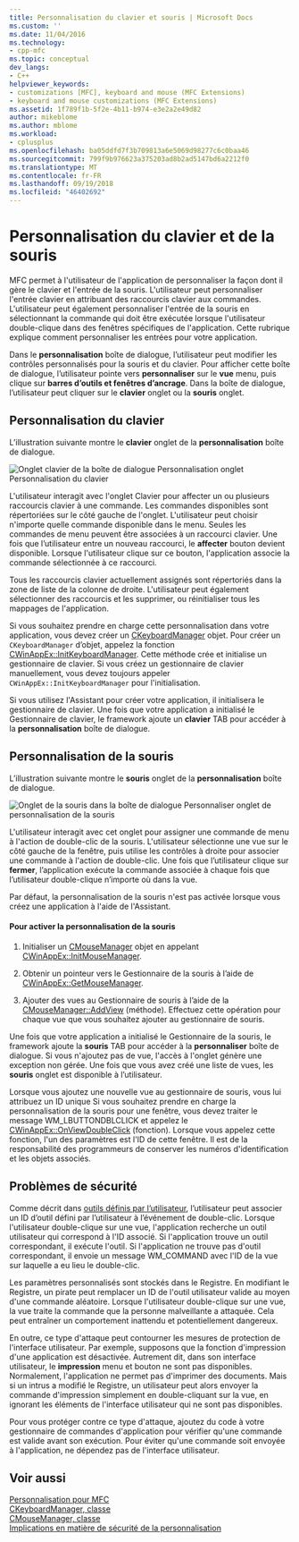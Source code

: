 ```yaml
---
title: Personnalisation du clavier et souris | Microsoft Docs
ms.custom: ''
ms.date: 11/04/2016
ms.technology:
- cpp-mfc
ms.topic: conceptual
dev_langs:
- C++
helpviewer_keywords:
- customizations [MFC], keyboard and mouse (MFC Extensions)
- keyboard and mouse customizations (MFC Extensions)
ms.assetid: 1f789f1b-5f2e-4b11-b974-e3e2a2e49d82
author: mikeblome
ms.author: mblome
ms.workload:
- cplusplus
ms.openlocfilehash: ba05ddfd7f3b709813a6e5069d98277c6c0baa46
ms.sourcegitcommit: 799f9b976623a375203ad8b2ad5147bd6a2212f0
ms.translationtype: MT
ms.contentlocale: fr-FR
ms.lasthandoff: 09/19/2018
ms.locfileid: "46402692"
---
```

# <a name="keyboard-and-mouse-customization"></a>Personnalisation du clavier et de la souris

MFC permet à l'utilisateur de l'application de personnaliser la façon dont il gère le clavier et l'entrée de la souris. L'utilisateur peut personnaliser l'entrée clavier en attribuant des raccourcis clavier aux commandes. L'utilisateur peut également personnaliser l'entrée de la souris en sélectionnant la commande qui doit être exécutée lorsque l'utilisateur double-clique dans des fenêtres spécifiques de l'application. Cette rubrique explique comment personnaliser les entrées pour votre application.

Dans le **personnalisation** boîte de dialogue, l’utilisateur peut modifier les contrôles personnalisés pour la souris et du clavier. Pour afficher cette boîte de dialogue, l’utilisateur pointe vers **personnaliser** sur le **vue** menu, puis clique sur **barres d’outils et fenêtres d’ancrage**. Dans la boîte de dialogue, l’utilisateur peut cliquer sur le **clavier** onglet ou la **souris** onglet.

## <a name="keyboard-customization"></a>Personnalisation du clavier

L’illustration suivante montre le **clavier** onglet de la **personnalisation** boîte de dialogue.

![Onglet clavier de la boîte de dialogue Personnalisation](../mfc/media/mfcnextkeyboardtab.png "mfcnextkeyboardtab") onglet Personnalisation du clavier

L'utilisateur interagit avec l'onglet Clavier pour affecter un ou plusieurs raccourcis clavier à une commande. Les commandes disponibles sont répertoriées sur le côté gauche de l'onglet. L'utilisateur peut choisir n'importe quelle commande disponible dans le menu. Seules les commandes de menu peuvent être associées à un raccourci clavier. Une fois que l’utilisateur entre un nouveau raccourci, le **affecter** bouton devient disponible. Lorsque l'utilisateur clique sur ce bouton, l'application associe la commande sélectionnée à ce raccourci.

Tous les raccourcis clavier actuellement assignés sont répertoriés dans la zone de liste de la colonne de droite. L'utilisateur peut également sélectionner des raccourcis et les supprimer, ou réinitialiser tous les mappages de l'application.

Si vous souhaitez prendre en charge cette personnalisation dans votre application, vous devez créer un [CKeyboardManager](../mfc/reference/ckeyboardmanager-class.md) objet. Pour créer un `CKeyboardManager` d’objet, appelez la fonction [CWinAppEx::InitKeyboardManager](../mfc/reference/cwinappex-class.md#initkeyboardmanager). Cette méthode crée et initialise un gestionnaire de clavier. Si vous créez un gestionnaire de clavier manuellement, vous devez toujours appeler `CWinAppEx::InitKeyboardManager` pour l'initialisation.

Si vous utilisez l'Assistant pour créer votre application, il initialisera le gestionnaire de clavier. Une fois que votre application a initialisé le Gestionnaire de clavier, le framework ajoute un **clavier** TAB pour accéder à la **personnalisation** boîte de dialogue.

## <a name="mouse-customization"></a>Personnalisation de la souris

L’illustration suivante montre le **souris** onglet de la **personnalisation** boîte de dialogue.

![Onglet de la souris dans la boîte de dialogue Personnaliser](../mfc/media/mfcnextmousetab.png "mfcnextmousetab") onglet de personnalisation de la souris

L'utilisateur interagit avec cet onglet pour assigner une commande de menu à l'action de double-clic de la souris. L'utilisateur sélectionne une vue sur le côté gauche de la fenêtre, puis utilise les contrôles à droite pour associer une commande à l'action de double-clic. Une fois que l’utilisateur clique sur **fermer**, l’application exécute la commande associée à chaque fois que l’utilisateur double-clique n’importe où dans la vue.

Par défaut, la personnalisation de la souris n'est pas activée lorsque vous créez une application à l'aide de l'Assistant.

#### <a name="to-enable-mouse-customization"></a>Pour activer la personnalisation de la souris

1. Initialiser un [CMouseManager](../mfc/reference/cmousemanager-class.md) objet en appelant [CWinAppEx::InitMouseManager](../mfc/reference/cwinappex-class.md#initmousemanager).

1. Obtenir un pointeur vers le Gestionnaire de la souris à l’aide de [CWinAppEx::GetMouseManager](../mfc/reference/cwinappex-class.md#getmousemanager).

1. Ajouter des vues au Gestionnaire de souris à l’aide de la [CMouseManager::AddView](../mfc/reference/cmousemanager-class.md#addview) (méthode). Effectuez cette opération pour chaque vue que vous souhaitez ajouter au gestionnaire de souris.

Une fois que votre application a initialisé le Gestionnaire de la souris, le framework ajoute la **souris** TAB pour accéder à la **personnaliser** boîte de dialogue. Si vous n'ajoutez pas de vue, l'accès à l'onglet génère une exception non gérée. Une fois que vous avez créé une liste de vues, les **souris** onglet est disponible à l’utilisateur.

Lorsque vous ajoutez une nouvelle vue au gestionnaire de souris, vous lui attribuez un ID unique Si vous souhaitez prendre en charge la personnalisation de la souris pour une fenêtre, vous devez traiter le message WM_LBUTTONDBLCLICK et appelez le [CWinAppEx::OnViewDoubleClick](../mfc/reference/cwinappex-class.md#onviewdoubleclick) (fonction). Lorsque vous appelez cette fonction, l'un des paramètres est l'ID de cette fenêtre. Il est de la responsabilité des programmeurs de conserver les numéros d'identification et les objets associés.

## <a name="security-concerns"></a>Problèmes de sécurité

Comme décrit dans [outils définis par l’utilisateur](../mfc/user-defined-tools.md), l’utilisateur peut associer un ID d’outil défini par l’utilisateur à l’événement de double-clic. Lorsque l'utilisateur double-clique sur une vue, l'application recherche un outil utilisateur qui correspond à l'ID associé. Si l'application trouve un outil correspondant, il exécute l'outil. Si l'application ne trouve pas d'outil correspondant, il envoie un message WM_COMMAND avec l'ID de la vue sur laquelle a eu lieu le double-clic.

Les paramètres personnalisés sont stockés dans le Registre. En modifiant le Registre, un pirate peut remplacer un ID de l'outil utilisateur valide au moyen d'une commande aléatoire. Lorsque l'utilisateur double-clique sur une vue, la vue traite la commande que la personne malveillante a attaquée. Cela peut entraîner un comportement inattendu et potentiellement dangereux.

En outre, ce type d'attaque peut contourner les mesures de protection de l'interface utilisateur. Par exemple, supposons que la fonction d'impression d'une application est désactivée. Autrement dit, dans son interface utilisateur, le **impression** menu et bouton ne sont pas disponibles. Normalement, l'application ne permet pas d'imprimer des documents. Mais si un intrus a modifié le Registre, un utilisateur peut alors envoyer la commande d'impression simplement en double-cliquant sur la vue, en ignorant les éléments de l'interface utilisateur qui ne sont pas disponibles.

Pour vous protéger contre ce type d'attaque, ajoutez du code à votre gestionnaire de commandes d'application pour vérifier qu'une commande est valide avant son exécution. Pour éviter qu'une commande soit envoyée à l'application, ne dépendez pas de l'interface utilisateur.

## <a name="see-also"></a>Voir aussi

[Personnalisation pour MFC](../mfc/customization-for-mfc.md)<br/>
[CKeyboardManager, classe](../mfc/reference/ckeyboardmanager-class.md)<br/>
[CMouseManager, classe](../mfc/reference/cmousemanager-class.md)<br/>
[Implications en matière de sécurité de la personnalisation](../mfc/security-implications-of-customization.md)

